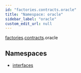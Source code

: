 ```yaml
---
id: "factories.contracts.oracle"
title: "Namespace: oracle"
sidebar_label: "oracle"
custom_edit_url: null
---
```


[factories](factories.md).[contracts](factories.contracts.md).oracle

## Namespaces

- [interfaces](factories.contracts.oracle.interfaces.md)
